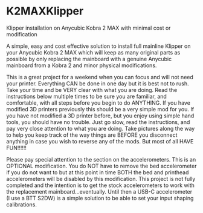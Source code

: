 # K2MAXKlipper
Klipper installation on Anycubic Kobra 2 MAX with minimal cost or modification

A simple, easy and cost effective solution to install full mainline Klipper on your Anycubic Kobra 2 MAX which will keep as many original parts as possible by only replacing the mainboard with a genuine Anycubic mainboard from a Kobra 2 and minor physical modifications.

This is a great project for a weekend when you can focus and will not need your printer.  Everything CAN be done in one day but it is best not to rush.  Take your time and be VERY clear with what you are doing. Read the instructions below multiple times to be sure you are familiar, and comfortable, with all steps before you begin to do ANYTHING.  If you have modified 3D printers previously this should be a very simple mod for you.  If you have not modified a 3D printer before, but you enjoy using simple hand tools, you should have no trouble.  Just go slow, read the instructions, and pay very close attention to what you are doing.  Take pictures along the way to help you keep track of the way things are BEFORE you disconnect anything in case you wish to reverse any of the mods.  But most of all HAVE FUN!!!!!!

Please pay special attention to the section on the accelerometers.  This is an OPTIONAL modification.  You do NOT have to remove the bed accelerometer if you do not want to but at this point in time BOTH the bed and printhead accelerometers will be disabled by this modification.  This project is not fully completed and the intention is to get the stock accelerometers to work with the replacement mainboard...eventually.  Until then a USB-C accelerometer (I use a BTT S2DW) is a simple solution to be able to set your input shaping calibrations.
